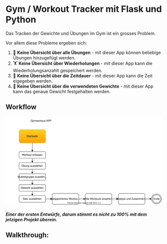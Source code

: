 
# Gym / Workout Tracker mit Flask und Python

Das Tracken der Gewichte und Übungen im Gym ist ein grosses Problem.

Vor allem diese Probleme ergeben sich:

1. 🧐 **Keine Übersicht über alle Übungen** - mit dieser App können beliebige Übungen hinzugefügt werden.
2. 🏋 **Keine Übersicht über Wiederholungen** - mit dieser App kann die Wiederholungsanzahlt gespeichert werden.
3. 💨 **Keine Übersicht über die Zeitdauer** - mit dieser App kann die Zeit eigegeben werden.
4. 🔩 **Keine Übersicht über die verwendeten Gewichte** - mit dieser App kann das genaue Gewicht festgehalten werden.
## Workflow 
![barbell](gymworkout/static/bootstrap-4.5.3-dist/Bilder/workflow.svg)
##### Einer der ersten Entwürfe, darum stimmt es nicht zu 100% mit dem jetzigen Projekt überein.
## Walkthrough:
